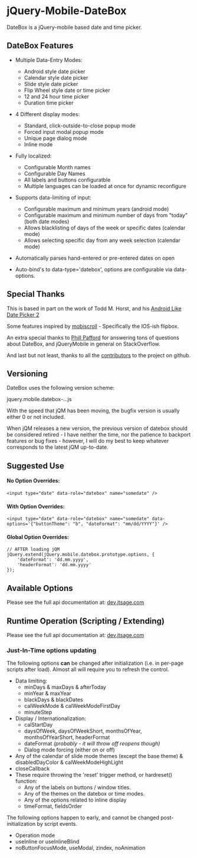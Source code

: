 jQuery-Mobile-DateBox
=====================

DateBox is a jQuery-mobile based date and time picker.

DateBox Features
----------------

* Multiple Data-Entry Modes:
  * Android style date picker
  * Calendar style date picker
  * Slide style date picker
  * Flip Wheel style date or time picker
  * 12 and 24 hour time picker
  * Duration time picker

* 4 Different display modes:
  * Standard, click-outside-to-close popup mode
  * Forced input modal popup mode
  * Unique page dialog mode
  * Inline mode

* Fully localized:
  * Configurable Month names
  * Configurable Day Names
  * All labels and buttons configuratble
  * Multiple languages can be loaded at once for dynamic reconfigure

* Supports data-limiting of input:
  * Configurable maximum and minimum years (android mode)
  * Configurable maximum and minimum number of days from "today" (both date modes)
  * Allows blacklisting of days of the week or specific dates (calendar mode) 
  * Allows selecting specific day from any week selection (calendar mode)

* Automatically parses hand-entered or pre-entered dates on open

* Auto-bind's to data-type='datebox', options are configurable via data-options.

Special Thanks
--------------

This is based in part on the work of Todd M. Horst, and his [Android Like Date Picker 2](http://toddmhorst.wordpress.com/2010/12/30/android-like-date-picker-with-jquery-mobile-2/)

Some features inspired by [mobiscroll](http://code.google.com/p/mobiscroll/) - Specifically the IOS-ish flipbox.

An extra special thanks to [Phill Pafford](http://stackoverflow.com/users/93966/phill-pafford) for answering tons of questions about DateBox, and jQueryMobile in general on StackOverflow.

And last but not least, thanks to all the [contributors](https://github.com/jtsage/jquery-mobile-datebox/contributors) to the project on github.

Versioning
----------

DateBox uses the following version scheme:

jquery.mobile.datebox-<jQueryMobile Major Version>.<jQueryMobile Minor Version>.<DateBox bugfix Version>.js

With the speed that jQM has been moving, the bugfix version is usually either 0 or not included.

When jQM releases a new version, the previous version of datebox should be considered retired - I have neither the time, nor the patience to backport features or bug fixes - however, I will do my best to keep whatever corresponds to the latest jQM up-to-date.

Suggested Use
-------------

#### No Option Overrides:
		
	<input type="date" data-role="datebox" name="somedate" />
		
#### With Option Overrides:
	
	<input type="date" data-role="datebox" name="somedate" data-options='{"buttonTheme": "b", "dateFormat": "mm/dd/YYYY"}' />
		
#### Global Option Overrides:
	
	// AFTER loading jQM
	jQuery.extend(jQuery.mobile.datebox.prototype.options, {
		'dateFormat': 'dd.mm.yyyy',
		'headerFormat': 'dd.mm.yyyy'
	});

Available Options
-----------------

Please see the full api documentation at: [dev.jtsage.com](http://dev.jtsage.com/jQM-DateBox/demos/api/matrix.html)

Runtime Operation (Scripting / Extending)
-----------------------------------------

Please see the full api documentation at: [dev.jtsage.com](http://dev.jtsage.com/jQM-DateBox/demos/api/events.html)

### Just-In-Time options updating

The following options **can** be changed after initialization (i.e. in per-page scripts after load). Almost all will require you to refresh the control.

* Data limiting:
  * minDays & maxDays & afterToday
  * minYear & maxYear
  * blackDays & blackDates
  * calWeekMode & calWeekModeFirstDay
  * minuteStep
* Display / Internationalization:
  * calStartDay
  * daysOfWeek, daysOfWeekShort, monthsOfYear, monthsOfYearShort, headerFormat
  * dateFormat _(probably - it will throw off reopens though)_
  * Dialog mode forcing (either on or off)
* Any of the calendar of slide mode themes (except the base theme) & disabledDayColor & calWeekModeHighLight
* closeCallback
* These require throwing the 'reset' trigger method, or hardreset() function:
  * Any of the labels on buttons / window titles.
  * Any of the themes on the datebox or time modes.
  * Any of the options related to inline display
  * timeFormat, fieldsOrder

The following options happen to early, and cannot be changed post-initialization by script events.

* Operation mode
* useInline or useInlineBlind
* noButtonFocusMode, useModal, zindex, noAnimation


  
